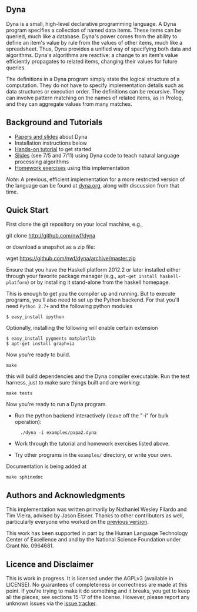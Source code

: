 Dyna
----

Dyna is a small, high-level declarative programming language. A Dyna
program specifies a collection of named data items.  These items can
be queried, much like a database. Dyna's power comes from the ability
to define an item's value by rule from the values of other items, much
like a spreadsheet.  Thus, Dyna provides a unified way of specifying
both data and algorithms. Dyna's algorithms are reactive: a change to
an item's value efficiently propagates to related items, changing
their values for future queries.

The definitions in a Dyna program simply state the logical structure
of a computation.  They do not have to specify implementation details
such as data structures or execution order.  The definitions can be
recursive.  They can involve pattern matching on the names of related
items, as in Prolog, and they can aggregate values from many matches.

Background and Tutorials
------------------------

* [Papers and slides](http://cs.jhu.edu/~jason/papers/#Dyna) about Dyna
* Installation instructions below
* [Hands-on tutorial](http://cs.jhu.edu/~darcey/dyna-tutorial.pdf) to get started 
* [Slides](http://cs.jhu.edu/~jason/licl/) (see 7/5 and 7/11) using Dyna code to teach natural language processing algorithms 
* [Homework exercises](http://cs.jhu.edu/~jason/licl/hw3/hw3.pdf) using this implementation

*Note*: A previous, efficient implementation for a more restricted version of the language can be found at [dyna.org](http://dyna.org), along with discussion from that time.

Quick Start
-----------

First clone the git repository on your local machine, e.g.,

   git clone http://github.com/nwf/dyna

or download a snapshot as a zip file:

   wget https://github.com/nwf/dyna/archive/master.zip

Ensure that you have the Haskell platform 2012.2 or later installed
either through your favorite package manager (e.g., `apt-get install
haskell-platform`) or by installing it stand-alone from the haskell homepage.

This is enough to get you the compiler up and running. But to execute
programs, you'll also need to set up the Python backend. For that
you'll need `Python 2.7+` and the following python modules

    $ easy_install ipython

Optionally, installing the following will enable certain extension

    $ easy_install pygments matplotlib
    $ apt-get install graphviz

Now you're ready to build.

    make

this will build dependencies and the Dyna compiler executable.  Run the test
harness, just to make sure things built and are working:

    make tests

Now you're ready to run a Dyna program. 

* Run the python backend interactively (leave off the "-i" for bulk operation):

        ./dyna -i examples/papa2.dyna

* Work through the tutorial and homework exercises listed above.

* Try other programs in the `examples/` directory, or write your own.

Documentation is being added at

    make sphinxdoc

Authors and Acknowledgments
---------------------------

This implementation was written primarily by Nathaniel Wesley Filardo
and Tim Vieira, advised by Jason Eisner.  Thanks to other contributors
as well, particularly everyone who worked on the [previous
version](http://dyna.org).  

This work has been supported in part by the Human Language Technology
Center of Excellence and and by the National Science Foundation under
Grant No. 0964681.

Licence and Disclaimer
----------------------

This is work in progress.  It is licensed under the AGPLv3 (available
in LICENSE).  No guarantees of completeness or correctness are made at
this point.  If you're trying to make it do something and it breaks,
you get to keep all the pieces; see sections 15-17 of the license.
However, please report any unknown issues via the [issue
tracker](https://github.com/nwf/dyna/issues).
